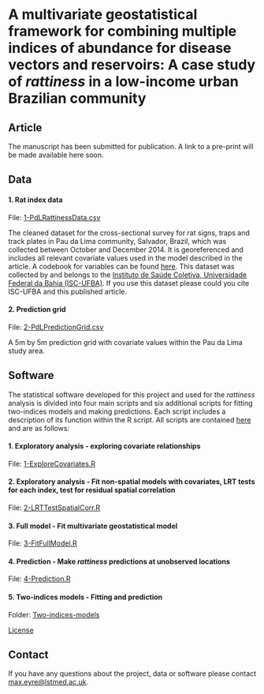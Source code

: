 # A multivariate geostatistical framework for combining multiple indices of abundance for disease vectors and reservoirs: A case study of *rattiness* in a low-income urban Brazilian community

## Article
The manuscript has been submitted for publication. A link to a pre-print will be made available here soon.

## Data
#### 1. Rat index data
File: [1-PdLRattinessData.csv](https://github.com/maxeyre/Rattiness-1/blob/master/Data/1-PdLRattinessData.csv) 

The cleaned dataset for the cross-sectional survey for rat signs, traps and track plates in Pau da Lima community, Salvador, Brazil, which was collected between October and December 2014. It is georeferenced and includes all relevant covariate values used in the model described in the article. A codebook for variables can be found [here](https://github.com/maxeyre/Rattiness-1/blob/master/codebook.md). This dataset was collected by and belongs to the [Instituto de Saúde Coletiva, Universidade Federal da Bahia (ISC-UFBA)](http://www.isc.ufba.br/). If you use this dataset please could you cite ISC-UFBA and this published article.

#### 2. Prediction grid
File: [2-PdLPredictionGrid.csv](https://github.com/maxeyre/Rattiness-1/blob/master/Data/2-PdLPredictionGrid.csv)

A 5m by 5m prediction grid with covariate values within the Pau da Lima study area.

## Software
The statistical software developed for this project and used for the *rattiness* analysis is divided into four main scripts and six additional scripts for fitting two-indices models and making predictions. Each script includes a description of its function within the R script. All scripts are contained [here](https://github.com/maxeyre/Rattiness-1/tree/master/Scripts) and are as follows:

#### 1. Exploratory analysis - exploring covariate relationships
File: [1-ExploreCovariates.R](https://github.com/maxeyre/Rattiness-1/blob/master/Scripts/1-ExploreCovariates.R)

#### 2. Exploratory analysis - Fit non-spatial models with covariates, LRT tests for each index, test for residual spatial correlation
File: [2-LRTTestSpatialCorr.R](https://github.com/maxeyre/Rattiness-1/blob/master/Scripts/2-LRTTestSpatialCorr.R)

#### 3. Full model - Fit multivariate geostatistical model
File: [3-FitFullModel.R](https://github.com/maxeyre/Rattiness-1/blob/master/Scripts/3-FitFullModel.R)

#### 4. Prediction - Make *rattiness* predictions at unobserved locations
File: [4-Prediction.R](https://github.com/maxeyre/Rattiness-1/blob/master/Scripts/4-Prediction.R)

#### 5. Two-indices models - Fitting and prediction
Folder: [Two-indices-models](https://github.com/maxeyre/Rattiness-1/tree/master/Scripts/Two-indices-models)

[License](https://github.com/maxeyre/Rattiness-1/blob/master/LICENSE)

## Contact
If you have any questions about the project, data or software please contact max.eyre@lstmed.ac.uk.
